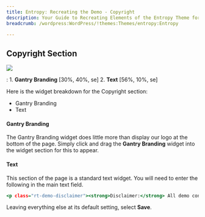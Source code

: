 ```yaml
---
title: Entropy: Recreating the Demo - Copyright
description: Your Guide to Recreating Elements of the Entropy Theme for WordPress
breadcrumb: /wordpress:WordPress/!themes:Themes/entropy:Entropy

---
```


Copyright Section
-----

![][demo2]

:   1. **Gantry Branding** [30%, 40%, se]
    2. **Text** [56%, 10%, se]

Here is the widget breakdown for the Copyright section:

* Gantry Branding
* Text

#### Gantry Branding

The Gantry Branding widget does little more than display our logo at the bottom of the page. Simply click and drag the **Gantry Branding** widget into the widget section for this to appear.

#### Text

This section of the page is a standard text widget. You will need to enter the following in the main text field.

~~~ .html
<p class="rt-demo-disclaimer"><strong>Disclaimer:</strong> All demo content is for demonstrative purposes only, intended to show a representative example of a live site<br />All images and materials are the copyright of their respective owners. &copy; Copyright RocketTheme, LLC 2011 - All Rights Reserved</p>
~~~

Leaving everything else at its default setting, select **Save**.

[demo2]: assets/demo_8.jpeg
